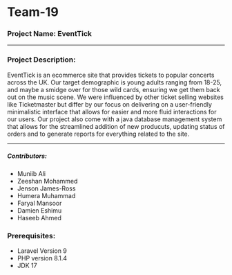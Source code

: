 ﻿# Team-19

### Project Name: EventTick

---

### Project Description:

EventTick is an ecommerce site that provides tickets to popular concerts across the UK. Our target demographic is young adults ranging from 18-25, and maybe a smidge over for those wild cards, ensuring we get them back out on the music scene. We were influenced by other ticket selling websites like Ticketmaster but differ by our focus on delivering on a user-friendly minimalistic interface that allows for easier and more fluid interactions for our users.​ Our project also come with a java database management system that allows for the streamlined addition of new producuts, updating status of orders and to generate reports for everything related to the site.

---

##### Contributors:

* Muniib Ali
* Zeeshan Mohammed
* Jenson James-Ross 
* Humera Muhammad
* Faryal Mansoor
* Damien Eshimu
* Haseeb Ahmed

### Prerequisites:

* Laravel Version 9
* PHP version 8.1.4
* JDK 17



